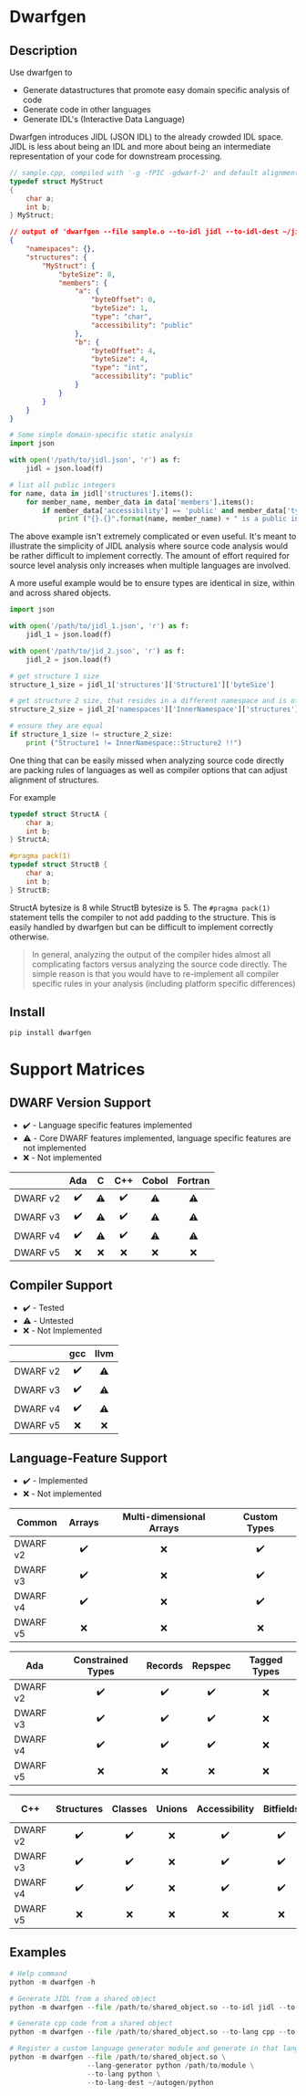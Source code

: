 # Dwarfgen

## Description
Use dwarfgen to
- Generate datastructures that promote easy domain specific analysis of code
- Generate code in other languages
- Generate IDL's (Interactive Data Language)

Dwarfgen introduces JIDL (JSON IDL) to the already crowded IDL space.  JIDL
is less about being an IDL and more about being an intermediate representation
of your code for downstream processing.

``` cpp
// sample.cpp, compiled with '-g -fPIC -gdwarf-2' and default alignment
typedef struct MyStruct
{
    char a;
    int b;
} MyStruct;
```

``` json
// output of 'dwarfgen --file sample.o --to-idl jidl --to-idl-dest ~/jidl'
{
    "namespaces": {},
    "structures": {
        "MyStruct": {
            "byteSize": 8,
            "members": {
                "a": {
                    "byteOffset": 0,
                    "byteSize": 1,
                    "type": "char",
                    "accessibility": "public"
                },
                "b": {
                    "byteOffset": 4,
                    "byteSize": 4,
                    "type": "int",
                    "accessibility": "public"
                }
            }
        }
    }
}
```

``` python
# Some simple domain-specific static analysis
import json

with open('/path/to/jidl.json', 'r') as f:
    jidl = json.load(f)

# list all public integers
for name, data in jidl['structures'].items():
    for member_name, member_data in data['members'].items():
        if member_data['accessibility'] == 'public' and member_data['type'] == 'int':
            print ("{}.{}".format(name, member_name) + " is a public int!")
```

The above example isn't extremely complicated or even useful.  It's meant to illustrate the simplicity of JIDL analysis
where source code analysis would be rather difficult to implement correctly.  The amount of effort required for source
level analysis only increases when multiple languages are involved.

A more useful example would be to ensure types are identical in size, within and across shared objects.

``` python
import json

with open('/path/to/jidl_1.json', 'r') as f:
    jidl_1 = json.load(f)

with open('/path/to/jid_2.json', 'r') as f:
    jidl_2 = json.load(f)

# get structure 1 size
structure_1_size = jidl_1['structures']['Structure1']['byteSize']

# get structure 2 size, that resides in a different namespace and is of a different name
structure_2_size = jidl_2['namespaces']['InnerNamespace']['structures']['Structure2']['byteSize']

# ensure they are equal
if structure_1_size != structure_2_size:
    print ("Structure1 != InnerNamespace::Structure2 !!")
```

One thing that can be easily missed when analyzing source code directly are packing rules of languages as well as
compiler options that can adjust alignment of structures.

For example

``` cpp
typedef struct StructA {
    char a;
    int b;
} StructA;

#pragma pack(1)
typedef struct StructB {
    char a;
    int b;
} StructB;
```

StructA bytesize is 8 while StructB bytesize is 5.  The `#pragma pack(1)` statement tells the compiler to not add
padding to the structure.  This is easily handled by dwarfgen but can be difficult to implement correctly otherwise.

>In general, analyzing the output of the compiler hides almost all complicating factors versus analyzing the source code
directly.  The simple reason is that you would have to re-implement all compiler specific rules in your analysis
(including platform specific differences)
## Install

```
pip install dwarfgen
```

# Support Matrices

## DWARF Version Support
- :heavy_check_mark: - Language specific features implemented
- :warning: - Core DWARF features implemented, language specific features are not implemented
- :x: - Not implemented

|          | Ada                |  C                 | C++                | Cobol              | Fortran            |
| -------- | :----------------: | :----------------: | :----------------: | :----------------: | :----------------: |
| DWARF v2 | :heavy_check_mark: | :warning:          | :heavy_check_mark: | :warning:          | :warning:          |
| DWARF v3 | :heavy_check_mark: | :warning:          | :heavy_check_mark: | :warning:          | :warning:          |
| DWARF v4 | :heavy_check_mark: | :warning:          | :heavy_check_mark: | :warning:          | :warning:          |
| DWARF v5 | :x:                | :x:                | :x:                | :x:                | :x:                |

## Compiler Support
- :heavy_check_mark: - Tested
- :warning: - Untested
- :x: - Not Implemented

|          | gcc                |  llvm              |
| -------- | :----------------: | :----------------: |
| DWARF v2 | :heavy_check_mark: | :warning:          |
| DWARF v3 | :heavy_check_mark: | :warning:          |
| DWARF v4 | :heavy_check_mark: | :warning:          |
| DWARF v5 | :x:                | :x:                |

## Language-Feature Support
- :heavy_check_mark: - Implemented
- :x: - Not implemented

| Common   | Arrays             | Multi-dimensional Arrays | Custom Types        |
| -------- | :----------------: | :----------------------: | :-----------------: |
| DWARF v2 | :heavy_check_mark: | :x:                      | :heavy_check_mark:  |
| DWARF v3 | :heavy_check_mark: | :x:                      | :heavy_check_mark:  |
| DWARF v4 | :heavy_check_mark: | :x:                      | :heavy_check_mark:  |
| DWARF v5 | :x:                | :x:                      | :x:                 |

| Ada      | Constrained Types        | Records            | Repspec            | Tagged Types  |
| -------- | :----------------------: | :----------------: | :----------------: | :-----------: |
| DWARF v2 | :heavy_check_mark:       | :heavy_check_mark: | :heavy_check_mark: | :x:           |
| DWARF v3 | :heavy_check_mark:       | :heavy_check_mark: | :heavy_check_mark: | :x:           |
| DWARF v4 | :heavy_check_mark:       | :heavy_check_mark: | :heavy_check_mark: | :x:           |
| DWARF v5 | :x:                      | :x:                | :x:                | :x:           |

| C++      | Structures         | Classes            | Unions | Accessibility      | Bitfields          | Inheritance        | Multi-Inheritance        | STL Types | Template Types |
| -------- | :----------------: | :----------------: | :----: | :----------------: | :----------------: | :----------------: | :----------------------: | :-------: | :------------: |
| DWARF v2 | :heavy_check_mark: | :heavy_check_mark: | :x:    | :heavy_check_mark: | :heavy_check_mark: | :heavy_check_mark: | :heavy_check_mark:       | :x:       | :x:            |
| DWARF v3 | :heavy_check_mark: | :heavy_check_mark: | :x:    | :heavy_check_mark: | :heavy_check_mark: | :heavy_check_mark: | :heavy_check_mark:       | :x:       | :x:            |
| DWARF v4 | :heavy_check_mark: | :heavy_check_mark: | :x:    | :heavy_check_mark: | :heavy_check_mark: | :heavy_check_mark: | :heavy_check_mark:       | :x:       | :x:            |
| DWARF v5 | :x:                | :x:                | :x:    | :x:                | :x:                | :x:                | :x:                      | :x:       | :x:            |


## Examples

``` python
# Help command
python -m dwarfgen -h
```

``` python
# Generate JIDL from a shared object
python -m dwarfgen --file /path/to/shared_object.so --to-idl jidl --to-idl-dest ~/jidl
```

``` python
# Generate cpp code from a shared object
python -m dwarfgen --file /path/to/shared_object.so --to-lang cpp --to-lang-dest ~/autogen/cpp
```

``` python
# Register a custom language generator module and generate in that language
python -m dwarfgen --file /path/to/shared_object.so \
                   --lang-generator python /path/to/module \
                   --to-lang python \
                   --to-lang-dest ~/autogen/python
```
